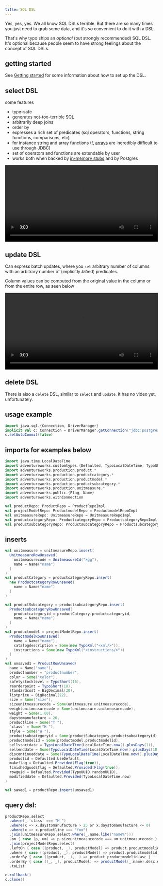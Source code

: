 ```yaml
---
title: SQL DSL
---
```


Yes, yes, yes. We all know SQL DSLs terrible. 
But there are so many times you just need to grab some data, and it's *so* convenient to do it with a DSL.

That's why typo ships an *optional* (but strongly recommended) SQL DSL. 
It's optional because people seem to have strong feelings about the concept of SQL DSLs. 

## getting started

See [Getting started](setup.md) for some information about how to set up the DSL.

## select DSL

some features
- type-safe
- generates not-too-terrible SQL
- arbitrarily deep joins
- order by
- expresses a rich set of predicates (sql operators, functions, string functions, comparisons, etc)
- for instance string and array functions (!, [arrays](../type-safety/arrays.md) are incredibly difficult to use through JDBC)
- set of operators and functions are extendable by user
- works both when backed by [in-memory stubs](../other-features/testing-with-stubs.md) and by Postgres


<video 
    width="100%" 
    controls 
    autoplay="autoplay" 
    src="https://user-images.githubusercontent.com/247937/257662719-2a295f48-7cd2-4c49-b043-90bc8511de67.mp4"
/>

## update DSL

Can express batch updates, where you `set` arbitrary number of columns with an arbitrary number of (implicitly `AND`ed) predicates.

Column values can be computed from the original value in the column or from the entire row, as seen below

<video
width="100%"
controls
autoplay="autoplay"
src="https://user-images.githubusercontent.com/247937/257148737-7b32df2c-af54-4397-85d3-eab863179d78.mp4"
/>

## delete DSL

There is also a `delete` DSL, similar to `select` and `update`. It has no video yet, unfortunately.

## usage example

```scala mdoc:invisible
import java.sql.{Connection, DriverManager}
implicit val c: Connection = DriverManager.getConnection("jdbc:postgresql://localhost:6432/Adventureworks?user=postgres&password=password")
c.setAutoCommit(false)
```

## imports for examples below
```scala mdoc:silent
import java.time.LocalDateTime
import adventureworks.customtypes.{Defaulted, TypoLocalDateTime, TypoShort, TypoUUID, TypoXml}
import adventureworks.production.product.*
import adventureworks.production.productcategory.*
import adventureworks.production.productmodel.*
import adventureworks.production.productsubcategory.*
import adventureworks.production.unitmeasure.*
import adventureworks.public.{Flag, Name}
import adventureworks.withConnection

val productRepo: ProductRepo = ProductRepoImpl
val projectModelRepo: ProductmodelRepo = ProductmodelRepoImpl
val unitmeasureRepo: UnitmeasureRepo = UnitmeasureRepoImpl
val productcategoryRepo: ProductcategoryRepo = ProductcategoryRepoImpl
val productsubcategoryRepo: ProductsubcategoryRepo = ProductsubcategoryRepoImpl
```

## inserts

```scala mdoc
val unitmeasure = unitmeasureRepo.insert(
  UnitmeasureRowUnsaved(
    unitmeasurecode = UnitmeasureId("kgg"),
    name = Name("name")
  )
)
val productCategory = productcategoryRepo.insert(
  new ProductcategoryRowUnsaved(
    name = Name("name")
  )
)

val productSubcategory = productsubcategoryRepo.insert(
  ProductsubcategoryRowUnsaved(
    productcategoryid = productCategory.productcategoryid,
    name = Name("name")
  )
)
val productmodel = projectModelRepo.insert(
  ProductmodelRowUnsaved(
    name = Name("name"),
    catalogdescription = Some(new TypoXml("<xml/>")),
    instructions = Some(new TypoXml("<instructions/>"))
  )
)
val unsaved1 = ProductRowUnsaved(
  name = Name("name"),
  productnumber = "productnumber",
  color = Some("color"),
  safetystocklevel = TypoShort(16),
  reorderpoint = TypoShort(18),
  standardcost = BigDecimal(20),
  listprice = BigDecimal(22),
  size = Some("size"),
  sizeunitmeasurecode = Some(unitmeasure.unitmeasurecode),
  weightunitmeasurecode = Some(unitmeasure.unitmeasurecode),
  weight = Some(1.00),
  daystomanufacture = 26,
  productline = Some("T "),
  `class` = Some("H "),
  style = Some("W "),
  productsubcategoryid = Some(productSubcategory.productsubcategoryid),
  productmodelid = Some(productmodel.productmodelid),
  sellstartdate = TypoLocalDateTime(LocalDateTime.now().plusDays(1)),
  sellenddate = Some(TypoLocalDateTime(LocalDateTime.now().plusDays(10))),
  discontinueddate = Some(TypoLocalDateTime(LocalDateTime.now().plusDays(100))),
  productid = Defaulted.UseDefault,
  makeflag = Defaulted.Provided(Flag(true)),
  finishedgoodsflag = Defaulted.Provided(Flag(true)),
  rowguid = Defaulted.Provided(TypoUUID.randomUUID),
  modifieddate = Defaulted.Provided(TypoLocalDateTime.now)
)

val saved1 = productRepo.insert(unsaved1)
```

## query dsl:
```scala mdoc
productRepo.select
  .where(_.`class` === "H ")
  .where(x => x.daystomanufacture > 25 or x.daystomanufacture <= 0)
  .where(x => x.productline === "foo")
  .join(unitmeasureRepo.select.where(_.name.like("name%")))
  .on { case (p, um) => p.sizeunitmeasurecode === um.unitmeasurecode }
  .join(projectModelRepo.select)
  .leftOn { case ((product, _), productModel) => product.productmodelid === productModel.productmodelid }
  .where { case ((product, _), productModel) => product.productmodelid === productModel(_.productmodelid) }
  .orderBy { case ((product, _), _) => product.productmodelid.asc }
  .orderBy { case ((_, _), productModel) => productModel(_.name).desc.withNullsFirst }
  .toList

```

```scala mdoc:invisible
c.rollback()
c.close()
```